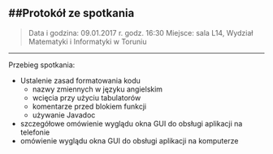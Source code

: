 

##Protokół ze spotkania
--------------------------

> Data i godzina: 09.01.2017 r. godz. 16:30
> Miejsce: sala L14, Wydział Matematyki i Informatyki w Toruniu

----------
Przebieg spotkania:

 - Ustalenie zasad formatowania kodu
	 - nazwy zmiennych w języku angielskim
	 -  wcięcia przy użyciu tabulatorów
	 -  komentarze przed blokiem funkcji
	 - używanie Javadoc
 - szczegółowe omówienie wyglądu okna GUI do obsługi aplikacji na telefonie
 - omówienie wyglądu okna GUI do obsługi aplikacji na komputerze
 


 
